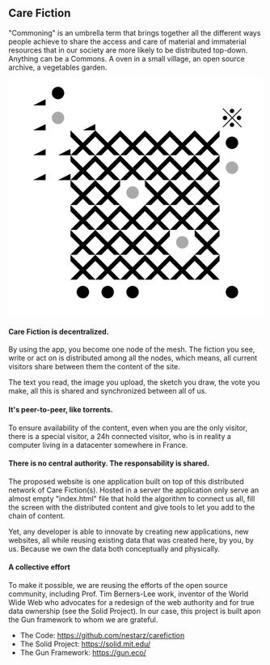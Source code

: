 ##  Care Fiction

"Commoning" is an umbrella term that brings together all the different ways people achieve to share the access and care of material and immaterial resources that in our society are more likely to be distributed top-down. Anything can be a Commons. A oven in a small village, an open source archive, a vegetables garden.

<p align="center">
  <a href="https://carefiction.netlify.app/">
    <img alt="care-fiction" src="https://raw.githubusercontent.com/nestarz/carefiction/master/assets/mesh-2.png" width="546">
  </a>
</p>

#### Care Fiction is decentralized.

By using the app, you become one node of the mesh. The fiction you see, write or act on is distributed among all the nodes, which means, all current visitors share between them the content of the site.

The text you read, the image you upload, the sketch you draw, the vote you make, all this is shared and synchronized between all of us.

#### It's peer-to-peer, like torrents.

To ensure availability of the content, even when you are the only visitor, there is a special visitor, a 24h connected visitor, who is in reality a computer living in a datacenter somewhere in France.

#### There is no central authority. The responsability is shared.

The proposed website is one application built on top of this distributed network of Care Fiction(s). 
Hosted in a server the application only serve an almost empty "index.html" file that hold the algorithm to connect us all, fill the screen with the distributed content and give tools to let you add to the chain of content.

Yet, any developer is able to innovate by creating new applications, new websites, all while reusing existing data that was created here, by you, by us. Because we own the data both conceptually and physically.

#### A collective effort

To make it possible, we are reusing the efforts of the open source community, including Prof. Tim Berners-Lee work, inventor of the World Wide Web who advocates for a redesign of the web authority and for true data ownership (see the Solid Project). In our case, this project is built apon the Gun framework to whom we are grateful.

- The Code: https://github.com/nestarz/carefiction
- The Solid Project: https://solid.mit.edu/
- The Gun Framework: https://gun.eco/
